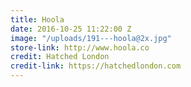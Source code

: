 ```yaml
---
title: Hoola
date: 2016-10-25 11:22:00 Z
image: "/uploads/191---hoola@2x.jpg"
store-link: http://www.hoola.co
credit: Hatched London
credit-link: https://hatchedlondon.com
---
```


